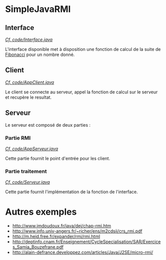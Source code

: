 # SimpleJavaRMI


## Interface
[*Cf. code/Interface.java*](https://github.com/toast254/SimpleJavaRMI/blob/master/code/Interface.java)

L'interface disponible met à disposition une fonction de calcul de la suite de [Fibonacci](https://fr.wikipedia.org/wiki/Suite_de_Fibonacci) pour un nombre donné.


## Client
[*Cf. code/AppClient.java*](https://github.com/toast254/SimpleJavaRMI/blob/master/code/AppClient.java)

Le client se connecte au serveur, appel la fonction de calcul sur le serveur et recupère le resultat.


## Serveur

Le serveur est composé de deux parties :

### Partie RMI
[*Cf. code/AppServeur.java*](https://github.com/toast254/SimpleJavaRMI/blob/master/code/AppServeur.java)

Cette partie fournit le point d'entrée pour les client.

### Partie traitement
[*Cf. code/Serveur.java*](https://github.com/toast254/SimpleJavaRMI/blob/master/code/Serveur.java)

Cette partie fournit l'implémentation de la fonction de l'interface.


# Autres exemples
  * http://www.jmdoudoux.fr/java/dej/chap-rmi.htm
  * http://www.info.univ-angers.fr/~richer/ens/m2cdsii/crs_rmi.pdf
  * http://m.heid.free.fr/expander/rmi/rmi.html
  * http://deptinfo.cnam.fr/Enseignement/CycleSpecialisation/SAR/Exercices_Samia_Bouzefrane.pdf
  * http://alain-defrance.developpez.com/articles/Java/J2SE/micro-rmi/
